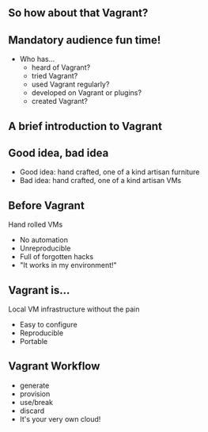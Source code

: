 So how about that Vagrant?
--------------------------

Mandatory audience fun time!
----------------------------

  * Who has...
    * heard of Vagrant?
    * tried Vagrant?
    * used Vagrant regularly?
    * developed on Vagrant or plugins?
    * created Vagrant?

A brief introduction to Vagrant
-------------------------------

Good idea, bad idea
-------------------

  * Good idea: hand crafted, one of a kind artisan furniture
  * Bad idea: hand crafted, one of a kind artisan VMs

Before Vagrant
--------------

Hand rolled VMs

  * No automation
  * Unreproducible
  * Full of forgotten hacks
  * "It works in my environment!"

Vagrant is...
-------------

Local VM infrastructure without the pain

  * Easy to configure
  * Reproducible
  * Portable

Vagrant Workflow
----------------

  * generate
  * provision
  * use/break
  * discard
  * It's your very own cloud!
